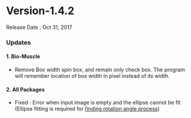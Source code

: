 # Version-1.4.2

Release Date : Oct 31, 2017
### Updates
#### 1. Bio-Muscle
- Remove Box width spin box, and remain only check box. The program will remember location of box width in pixel instead of its width. 

#### 2. All Packages
- Fixed : Error when input image is empty and the ellipse cannot be fit (Ellipse fitting is required for [finding rotation angle process](../AppSuite/Image-Processing-Functions.html#calculate-rotation-angle))